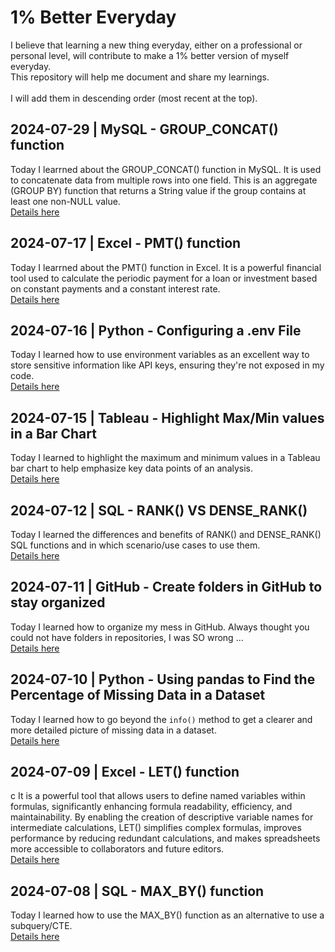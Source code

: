 # 1% Better Everyday
I believe that learning a new thing everyday, either on a professional or personal level, will contribute to make a 1% better version of myself everyday.<br>This repository will help me document and share my learnings.<br><br>
I will add them in descending order (most recent at the top).

## 2024-07-29 | MySQL - GROUP_CONCAT() function
Today I learrned about the GROUP_CONCAT() function in MySQL. It is used to concatenate data from multiple rows into one field. This is an aggregate (GROUP BY) function that returns a String value if the group contains at least one non-NULL value.  
<a href="./learnings/20240729 - MySQL_GROUP_CONCAT().md" target="_blank">Details here</a>

## 2024-07-17 | Excel - PMT() function
Today I learrned about the PMT() function in Excel. It is a powerful financial tool used to calculate the periodic payment for a loan or investment based on constant payments and a constant interest rate.  
<a href="./learnings/20240717 - Excel PMT() function.md" target="_blank">Details here</a>

## 2024-07-16 | Python - Configuring a .env File
Today I learned how to use environment variables as an excellent way to store sensitive information like API keys, ensuring they're not exposed in my code.  
<a href="./learnings/20240716 - Python_Save_API_Keys.md" target="_blank">Details here</a>

## 2024-07-15 | Tableau - Highlight Max/Min values in a Bar Chart
Today I learned to highlight the maximum and minimum values in a Tableau bar chart to help emphasize key data points of an analysis.  
<a href="./learnings/20240715 - Tableau_Highlight_Max_Min_value_bar_chart.md" target="_blank">Details here</a>

## 2024-07-12 | SQL - RANK() VS DENSE_RANK()
Today I learned the differences and benefits of RANK() and DENSE_RANK() SQL functions and in which scenario/use cases to use them.  
<a href="./learnings/20240712 - SQL RANK() VS DENSE_RANK().md" target="_blank">Details here</a>

## 2024-07-11 | GitHub - Create folders in GitHub to stay organized
Today I learned how to organize my mess in GitHub. Always thought you could not have folders in repositories, I was SO wrong ...  
<a href="./learnings/20240711 - GitHub_create_folder.md" target="_blank">Details here</a>

## 2024-07-10 | Python - Using pandas to Find the Percentage of Missing Data in a Dataset
Today I learned how to go beyond the `info()` method to get a clearer and more detailed picture of missing data in a dataset.  
<a href="./learnings/20240710-Python_Percentage_Missing_Data.md" target="_blank">Details here</a>

## 2024-07-09 | Excel - LET() function
c It is a powerful tool that allows users to define named variables within formulas, significantly enhancing formula readability, efficiency, and maintainability. By enabling the creation of descriptive variable names for intermediate calculations, LET() simplifies complex formulas, improves performance by reducing redundant calculations, and makes spreadsheets more accessible to collaborators and future editors.  
<a href="./learnings/20240709-Excel_LET()_function.md" target="_blank">Details here</a>

## 2024-07-08 | SQL - MAX_BY() function
Today I learned how to use the MAX_BY() function as an alternative to use a subquery/CTE.  
<a href="./learnings/20240708-SQL_max_by.md" target="_blank">Details here</a>
